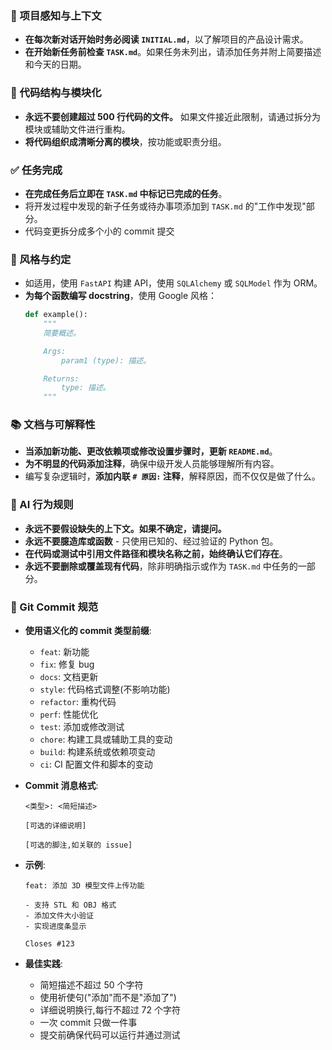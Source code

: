 ### 🔄 项目感知与上下文
- **在每次新对话开始时务必阅读 `INITIAL.md`**，以了解项目的产品设计需求。
- **在开始新任务前检查 `TASK.md`**。如果任务未列出，请添加任务并附上简要描述和今天的日期。

### 🧱 代码结构与模块化
- **永远不要创建超过 500 行代码的文件。** 如果文件接近此限制，请通过拆分为模块或辅助文件进行重构。
- **将代码组织成清晰分离的模块**，按功能或职责分组。

### ✅ 任务完成
- **在完成任务后立即在 `TASK.md` 中标记已完成的任务**。
- 将开发过程中发现的新子任务或待办事项添加到 `TASK.md` 的"工作中发现"部分。
- 代码变更拆分成多个小的 commit 提交

### 📎 风格与约定
- 如适用，使用 `FastAPI` 构建 API，使用 `SQLAlchemy` 或 `SQLModel` 作为 ORM。
- **为每个函数编写 docstring**，使用 Google 风格：
  ```python
  def example():
      """
      简要概述。

      Args:
          param1 (type): 描述。

      Returns:
          type: 描述。
      """
  ```

### 📚 文档与可解释性
- **当添加新功能、更改依赖项或修改设置步骤时，更新 `README.md`**。
- **为不明显的代码添加注释**，确保中级开发人员能够理解所有内容。
- 编写复杂逻辑时，**添加内联 `# 原因:` 注释**，解释原因，而不仅仅是做了什么。

### 🧠 AI 行为规则
- **永远不要假设缺失的上下文。如果不确定，请提问。**
- **永远不要臆造库或函数** - 只使用已知的、经过验证的 Python 包。
- **在代码或测试中引用文件路径和模块名称之前，始终确认它们存在**。
- **永远不要删除或覆盖现有代码**，除非明确指示或作为 `TASK.md` 中任务的一部分。

### 📝 Git Commit 规范
- **使用语义化的 commit 类型前缀**:
  - `feat`: 新功能
  - `fix`: 修复 bug
  - `docs`: 文档更新
  - `style`: 代码格式调整(不影响功能)
  - `refactor`: 重构代码
  - `perf`: 性能优化
  - `test`: 添加或修改测试
  - `chore`: 构建工具或辅助工具的变动
  - `build`: 构建系统或依赖项变动
  - `ci`: CI 配置文件和脚本的变动

- **Commit 消息格式**:
  ```
  <类型>: <简短描述>

  [可选的详细说明]

  [可选的脚注,如关联的 issue]
  ```

- **示例**:
  ```
  feat: 添加 3D 模型文件上传功能

  - 支持 STL 和 OBJ 格式
  - 添加文件大小验证
  - 实现进度条显示

  Closes #123
  ```

- **最佳实践**:
  - 简短描述不超过 50 个字符
  - 使用祈使句("添加"而不是"添加了")
  - 详细说明换行,每行不超过 72 个字符
  - 一次 commit 只做一件事
  - 提交前确保代码可以运行并通过测试
